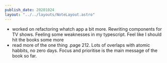 ```yaml
---
publish_date: 20201024
layout: "../../layouts/NoteLayout.astro"
---
```

- worked on refactoring whatch app a bit more. Rewriting components for TV shows. Feeling some weaknesses in my typescript. Feel like I should hit the books some more
- read more of the one thing .page 212. Lots of overlaps with atomic habbits, no zero days. Focus and prioritise is the main message of the book so far.
